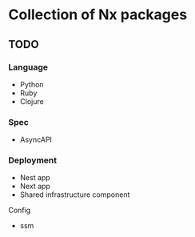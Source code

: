 # Collection of Nx packages

## TODO 

### Language

- Python
- Ruby
- Clojure

### Spec

- AsyncAPI

### Deployment

- Nest app
- Next app
- Shared infrastructure component

Config

- ssm